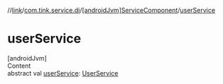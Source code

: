 //[link](../../index.md)/[com.tink.service.di](../index.md)/[[androidJvm]ServiceComponent](index.md)/[userService](user-service.md)



# userService  
[androidJvm]  
Content  
abstract val [userService](user-service.md): [UserService](../../com.tink.service.authorization/[android-jvm]-user-service/index.md)  




